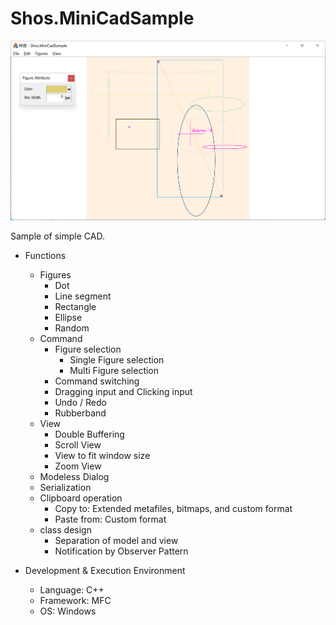 # Shos.MiniCadSample

![image](Documents/images/image01.png)

Sample of simple CAD.

* Functions
    * Figures
        * Dot
        * Line segment
        * Rectangle
        * Ellipse
        * Random
	* Command
        * Figure selection
            * Single Figure selection
            * Multi Figure selection
        * Command switching
        * Dragging input and Clicking input
        * Undo / Redo
        * Rubberband
    * View
        * Double Buffering
        * Scroll View
	    * View to fit window size
	    * Zoom View
    * Modeless Dialog
    * Serialization
    * Clipboard operation
        * Copy to:
          Extended metafiles, bitmaps, and custom format
        * Paste from:
          Custom format
	* class design
    	* Separation of model and view
        * Notification by Observer Pattern
		
* Development & Execution Environment
    * Language: C++
    * Framework: MFC
    * OS: Windows
